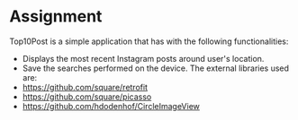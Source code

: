 # Assignment
Top10Post is a simple application that has with the following functionalities:
- Displays the most recent Instagram posts around user's location.
- Save the searches performed on the device.
The external libraries used are:
- https://github.com/square/retrofit
- https://github.com/square/picasso
- https://github.com/hdodenhof/CircleImageView
